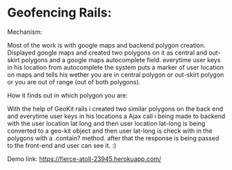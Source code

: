 # Geofencing Rails:
Mechanism:

Most of the work is with google maps and backend polygon creation.
Displayed google maps and created two polygons on it as central and out-skirt polygons and a google maps autocomplete field.
everytime user keys in his location from autocomplete the system puts a marker of user location on maps and tells his wether you are in central polygon or out-skirt polygon or you are out of range (out of both polygons).

How it finds out in which polygon you are:

With the help of GeoKit rails i created two similar polygons on the back end and everytime user keys in his locations a Ajax call i being made to backend with the user location lat long and then user location lat-long is being converted to a geo-kit object and then user lat-long is check with in the polygons with a .contain? method. after that the response is being passed to the front-end and user can see it. :)

Demo link: 
https://fierce-atoll-23945.herokuapp.com/
